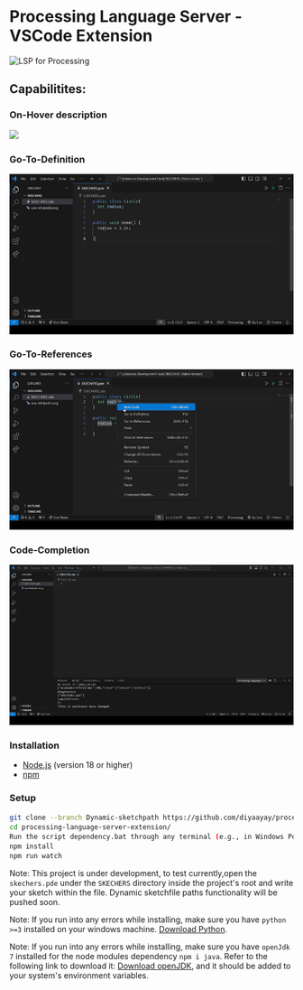 # Processing Language Server - VSCode Extension

![LSP for Processing](https://img.shields.io/badge/Language%20Server-LS4P-blue?style=flat-square)
<!-- ![Port](https://img.shields.io/badge/Port%20Number-6009-green?style=flat-square)<br /> -->
<!-- [![Build Status](https://img.shields.io/github/actions/workflow/status/yourusername/ls4p/build.yml?branch=main)](https://github.com/yourusername/ls4p/actions) -->

## Capabilitites:

### On-Hover description
![](./assets/fileicons/hover.gif)

### Go-To-Definition
![](./assets/fileicons/gotoDef.gif)

### Go-To-References
![](./assets/fileicons/gotoref.gif)

### Code-Completion
![](./assets//fileicons/2024-09-16%2018-06-18.gif)
### Installation

- [Node.js](https://nodejs.org/) (version 18 or higher)
- [npm](https://www.npmjs.com/)

### Setup

```sh
git clone --branch Dynamic-sketchpath https://github.com/diyaayay/processing-language-server-extension.git
cd processing-language-server-extension/
Run the script dependency.bat through any terminal (e.g., in Windows Powershell, run .\dependency.bat)
npm install
npm run watch
```

Note: This project is under development, to test currently,open the `skechers.pde` under the `SKECHERS` directory inside the project's root and write your sketch within the file. Dynamic sketchfile paths functionality will be pushed soon.

Note: If you run into any errors while installing, make sure you have `python >=3` installed on your windows machine.
[Download Python](https://www.python.org/ftp/python/3.13.0/python-3.13.0-amd64.exe).

Note: If you run into any errors while installing, make sure you have `openJdk 7` installed for the node modules dependency 
`npm i java`. Refer to the following link to download it: [Download openJDK](https://github.com/alexkasko/openjdk-unofficial-builds#openjdk-unofficial-installers-for-windows-linux-and-mac-os-x), and it should be added to your system's environment variables.

